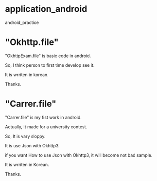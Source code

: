 # application_android
android_practice

"Okhttp.file"
=============================================

"OkhttpExam.file" is basic code in android.

So, I think person to first time develop see it.

It is wrriten in korean.

Thanks.

"Carrer.file"
==============================================
"Carrer.file" is my fist work in android.

Actually, It made for a university contest.

So, It is vary sloppy.

It is use Json with Okhttp3.

if you want How to use Json with Okhttp3, it will become not bad sample.

It is wrriten in Korean.

Thanks.

